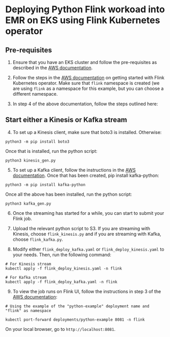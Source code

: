 # Deploying Python Flink workoad into EMR on EKS using Flink Kubernetes operator

## Pre-requisites
1. Ensure that you have an EKS cluster and follow the pre-requisites as described in the [AWS documentation](https://docs.aws.amazon.com/emr/latest/EMR-on-EKS-DevelopmentGuide/jobruns-flink-kubernetes-operator-setup.html).

2. Follow the steps in the [AWS documentation](https://docs.aws.amazon.com/emr/latest/EMR-on-EKS-DevelopmentGuide/jobruns-flink-kubernetes-operator-getting-started.html) on getting started with Flink Kubernetes operator. Make sure that `flink` namespace is created (we are using `flink` as a namespace for this example, but you can choose a different namespace.

3. In step 4 of the above documentation, follow the steps outlined here:

## Start either a Kinesis or Kafka stream

4. To set up a Kinesis client, make sure that boto3 is installed. Otherwise:

```
python3 -m pip install boto3
```
Once that is installed, run the python script:

```
python3 kinesis_gen.py
```

5. To set up a Kafka client, follow the instructions in the [AWS documentation](https://docs.aws.amazon.com/msk/latest/developerguide/mkc-create-topic.html). Once that has been created, pip install kafka-python:

```
python3 -m pip install kafka-python
```
Once all the above has been installed, run the python script:
```
python3 kafka_gen.py
```

6. Once the streaming has started for a while, you can start to submit your Flink job.

7. Upload the relevant python script to S3. If you are streaming with Kinesis, choose `flink_kinesis.py` and if you are streaming with Kafka, choose `flink_kafka.py`.

8. Modify either `flink_deploy_kafka.yaml` or `flink_deploy_kinesis.yaml` to your needs. Then, run the following command:

```
# For Kinesis stream
kubectl apply -f flink_deploy_kinesis.yaml -n flink

# For Kafka stream
kubectl apply -f flink_deploy_kafka.yaml -n flink
```
9. To view the job runs on Flink UI, follow the instructions in step 3 of the [AWS documentation](https://docs.aws.amazon.com/emr/latest/EMR-on-EKS-DevelopmentGuide/jobruns-flink-kubernetes-operator-run-application.html):

```
# Using the example of the "python-example" deployment name and "flink" as namespace

kubectl port-forward deployments/python-example 8081 -n flink
``` 
On your local browser, go to `http://localhost:8081`.

